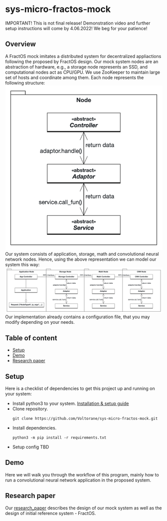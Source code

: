 # sys-micro-fractos-mock

IMPORTANT! This is not final release! Demonstration video and further setup instructions will come by 4.06.2022!
We beg for your patience!

## Overview
A FractOS mock imitates a distributed system for decentralized appliactions following the proposed by FractOS design. 
Our mock system nodes are an abstraction of hardware, e.g., a storage node represents an SSD, and computational nodes act as CPU/GPU.
We use ZooKeeper to maintain large set of hosts and coordinate among them.
Each node represents the following structure:
![node model][node_model] \
Our system consists of application, storage, math and convolutional neural network nodes. Hence, using the above representation we can model our system this way: \
![system model][sys_model] \
Our implementation already contains a configuration file, that you may modify depending on your needs.

## Table of content
- [Setup](#-setup)
- [Demo](#-demo)
- [Research paper](#-research-paper)
## Setup
Here is a checklist of dependencies to get this project up and running on your system:
* Install python3 to your system.
[Installation & setup guide](https://realpython.com/installing-python/)
* Clone repository.
  ```
  git clone https://github.com/Voltorane/sys-micro-fractos-mock.git
  ```
* Install dependencies.
  ```
  python3 -m pip install -r requirements.txt
  ```
* Setup config
TBD

## Demo
Here we will walk you through the workflow of this program, mainly how to run a convolutional neural network application in the proposed system.
## Research paper
Our [research_paper] describes the design of our mock system as well as the design of initial reference system - FractOS.

[node_model]: resources/node_model.png
[sys_model]: resources/sys_model.png
[research_paper]: resources/report.pdf
